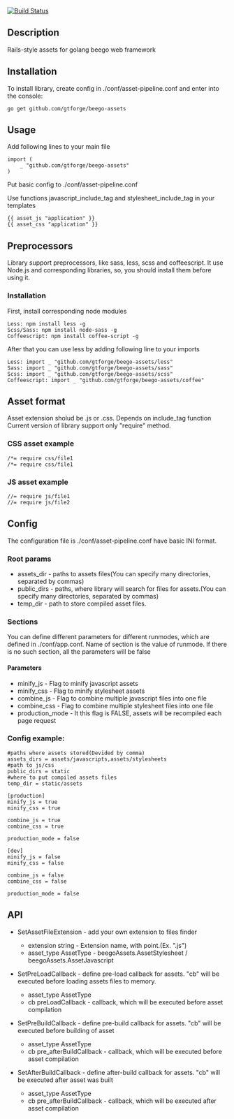 [![Build Status](https://travis-ci.org/gtforge/beego-assets.svg?branch=master)](https://travis-ci.org/gtforge/beego-assets)
## Description
Rails-style assets for golang beego web framework

## Installation
To install library, create config in ./conf/asset-pipeline.conf and enter into the console:

	go get github.com/gtforge/beego-assets

	
## Usage
Add following lines to your main file
 
	import (
		_ "github.com/gtforge/beego-assets"
	)

Put basic config to ./conf/asset-pipeline.conf

Use functions javascript_include_tag and stylesheet_include_tag in your templates

	{{ asset_js "application" }}
	{{ asset_css "application" }}
## Preprocessors
Library support preprocessors, like sass, less, scss and coffeescript. It use Node.js and corresponding libraries, so, you should install them before using it.
### Installation
First, install corresponding node modules

	Less: npm install less -g
	Scss/Sass: npm install node-sass -g
	Coffeescript: npm install coffee-script -g
	
After that you can use less by adding following line to your imports

	Less: import _ "github.com/gtforge/beego-assets/less"
	Sass: import _ "github.com/gtforge/beego-assets/sass"
	Scss: import _ "github.com/gtforge/beego-assets/scss"
	Coffeescript: import _ "github.com/gtforge/beego-assets/coffee"

## Asset format
Asset extension sholud be .js or .css. Depends on include_tag function<br>
Current version of library support only "require" method.

### CSS asset example
 
	/*= require css/file1
	/*= require css/file1
### JS asset example
 
	//= require js/file1
	//= require js/file2

## Config
The configuration file is ./conf/asset-pipeline.conf have basic INI format.

### Root params
- assets_dir - paths to assets files(You can specify many directories, separated by commas)
- public_dirs - paths, where library will search for files for assets.(You can specify many directories, separated by commas)
- temp_dir - path to store compiled asset files.

### Sections
You can define different parameters for different runmodes, which are defined in ./conf/app.conf. Name of section is the value of runmode. If there is no such section, all the parameters will be false

#### Parameters
- minify_js - Flag to minify javascript assets
- minify_css - Flag to minify stylesheet assets
- combine_js - Flag to combine multiple javascript files into one file
- combine_css - Flag to combine multiple stylesheet files into one file
- production_mode - It this flag is FALSE, assets will be recompiled each page request

### Config example:

	#paths where assets stored(Devided by comma)
	assets_dirs = assets/javascripts,assets/stylesheets
	#path to js/css
	public_dirs = static
	#where to put compiled assets files
	temp_dir = static/assets
	
	[production]
	minify_js = true
	minify_css = true
	
	combine_js = true
	combine_css = true
	
	production_mode = false

	[dev]
	minify_js = false
	minify_css = false
	
	combine_js = false
	combine_css = false
	
	production_mode = false
	
## API
- SetAssetFileExtension - add your own extension to files finder
	- extension string	- Extension name, with point.(Ex. ".js")
	- asset_type AssetType	- beegoAssets.AssetStylesheet / beegoAssets.AssetJavascript
	
- SetPreLoadCallback  - define pre-load callback for assets. "cb" will be executed before loading assets files to memory.
	- asset_type AssetType
	- cb preLoadCallback	- callback, which will be executed before asset compilation
		
- SetPreBuildCallback  - define pre-build callback for assets. "cb" will be executed before building of asset
	- asset_type AssetType
	- cb pre_afterBuildCallback	- callback, which will be executed before asset compilation
	
- SetAfterBuildCallback  - define after-build callback for assets. "cb" will be executed after asset was built
	- asset_type AssetType
	- cb pre_afterBuildCallback	- callback, which will be executed after asset compilation
